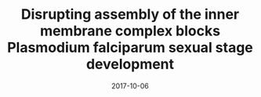 ---
title: "Disrupting assembly of the inner membrane complex blocks Plasmodium falciparum sexual stage development"
collection: publications
permalink: /publication/2017-disrupting assembly
excerpt:
date: 2017-10-06
venue: 'PLOS Pathogens'
teaser:
paperurl: '/files/2017-10-06-disrupting-assembly.pdf'
link: 'https://doi.org/10.1371/journal.ppat.1006659'
citation: 'Parkyn Schneider M, Liu B, Glock P, Suttie A, <b>McHugh E</b>, Andrew D, Batinovic S, Williamson N, Hanssen E, McMillan P, Hliscs M, Tilley L, Dixon MWA. 2017. &quot;Disrupting assembly of the inner membrane complex blocks Plasmodium falciparum sexual stage development.&quot; <i>PLOS Pathog.</i> 6;13(10):e1006659.'
---